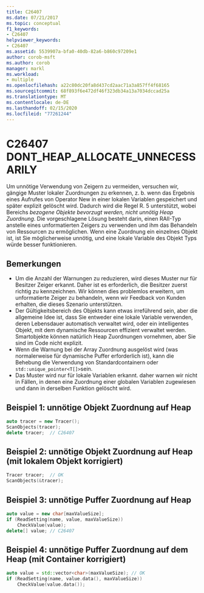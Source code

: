 ```yaml
---
title: C26407
ms.date: 07/21/2017
ms.topic: conceptual
f1_keywords:
- C26407
helpviewer_keywords:
- C26407
ms.assetid: 5539907a-bfa0-40db-82a6-b860c97209e1
author: corob-msft
ms.author: corob
manager: markl
ms.workload:
- multiple
ms.openlocfilehash: a22c80dc20fa8d437cd2aac71a3a857ff4f68165
ms.sourcegitcommit: 68f893f6e472df46f323db34a13a7034dccad25a
ms.translationtype: MT
ms.contentlocale: de-DE
ms.lasthandoff: 02/15/2020
ms.locfileid: "77261244"
---
```

# <a name="c26407-dont_heap_allocate_unnecessarily"></a>C26407 DONT_HEAP_ALLOCATE_UNNECESSARILY
Um unnötige Verwendung von Zeigern zu vermeiden, versuchen wir, gängige Muster lokaler Zuordnungen zu erkennen, z. b. wenn das Ergebnis eines Aufrufes von Operator New in einer lokalen Variablen gespeichert und später explizit gelöscht wird. Dadurch wird die Regel R. 5 unterstützt, wobei Bereichs *bezogene Objekte bevorzugt werden, nicht unnötig Heap Zuordnung*. Die vorgeschlagene Lösung besteht darin, einen RAII-Typ anstelle eines unformatierten Zeigers zu verwenden und ihm das Behandeln von Ressourcen zu ermöglichen. Wenn eine Zuordnung ein einzelnes Objekt ist, ist Sie möglicherweise unnötig, und eine lokale Variable des Objekt Typs würde besser funktionieren.

## <a name="remarks"></a>Bemerkungen
- Um die Anzahl der Warnungen zu reduzieren, wird dieses Muster nur für Besitzer Zeiger erkannt. Daher ist es erforderlich, die Besitzer zuerst richtig zu kennzeichnen. Wir können dies problemlos erweitern, um unformatierte Zeiger zu behandeln, wenn wir Feedback von Kunden erhalten, die dieses Szenario unterstützen.
- Der Gültigkeitsbereich des Objekts kann etwas irreführend sein, aber die allgemeine Idee ist, dass Sie entweder eine lokale Variable verwenden, deren Lebensdauer automatisch verwaltet wird, oder ein intelligentes Objekt, mit dem dynamische Ressourcen effizient verwaltet werden. Smartobjekte können natürlich Heap Zuordnungen vornehmen, aber Sie sind im Code nicht explizit.
- Wenn die Warnung bei der Array Zuordnung ausgelöst wird (was normalerweise für dynamische Puffer erforderlich ist), kann die Behebung die Verwendung von Standardcontainern oder `std::unique_pointer<T[]>`sein.
- Das Muster wird nur für lokale Variablen erkannt. daher warnen wir nicht in Fällen, in denen eine Zuordnung einer globalen Variablen zugewiesen und dann in derselben Funktion gelöscht wird.

## <a name="example-1-unnecessary-object-allocation-on-heap"></a>Beispiel 1: unnötige Objekt Zuordnung auf Heap

```cpp
auto tracer = new Tracer();
ScanObjects(tracer);
delete tracer;  // C26407
```

## <a name="example-2-unnecessary-object-allocation-on-heap-fixed-with-local-object"></a>Beispiel 2: unnötige Objekt Zuordnung auf Heap (mit lokalem Objekt korrigiert)

```cpp
Tracer tracer;  // OK
ScanObjects(&tracer);
```

## <a name="example-3-unnecessary-buffer-allocation-on-heap"></a>Beispiel 3: unnötige Puffer Zuordnung auf Heap

```cpp
auto value = new char[maxValueSize];
if (ReadSetting(name, value, maxValueSize))
    CheckValue(value);
delete[] value; // C26407
```

## <a name="example-4-unnecessary-buffer-allocation-on-the-heap-fixed-with-container"></a>Beispiel 4: unnötige Puffer Zuordnung auf dem Heap (mit Container korrigiert)

```cpp
auto value = std::vector<char>(maxValueSize); // OK
if (ReadSetting(name, value.data(), maxValueSize))
    CheckValue(value.data());
```

